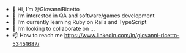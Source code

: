 - 👋 Hi, I’m @GiovanniRicetto
- 👀 I’m interested in QA and software/games development
- 🌱 I’m currently learning Ruby on Rails and TypeScript
- 💞️ I’m looking to collaborate on ...
- 📫 How to reach me https://www.linkedin.com/in/giovanni-ricetto-53451687/

<!---
GiovanniRicetto/GiovanniRicetto is a ✨ special ✨ repository because its `README.md` (this file) appears on your GitHub profile.
You can click the Preview link to take a look at your changes.
--->
